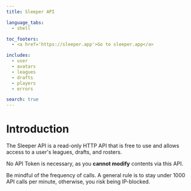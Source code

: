 ```yaml
---
title: Sleeper API

language_tabs:
  - shell

toc_footers:
  - <a href='https://sleeper.app'>Go to sleeper.app</a>

includes:
  - user
  - avatars
  - leagues
  - drafts
  - players
  - errors

search: true
---
```


# Introduction

The Sleeper API is a read-only HTTP API that is free to use and allows access to a user's leagues, drafts, and rosters.

No API Token is necessary, as you **cannot modify** contents via this API.

Be mindful of the frequency of calls.  A general rule is to stay under 1000 API calls per minute, otherwise, you risk being IP-blocked.

